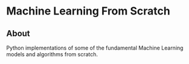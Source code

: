 # Machine Learning From Scratch

## About

Python implementations of some of the fundamental Machine Learning models and algorithms from scratch.

